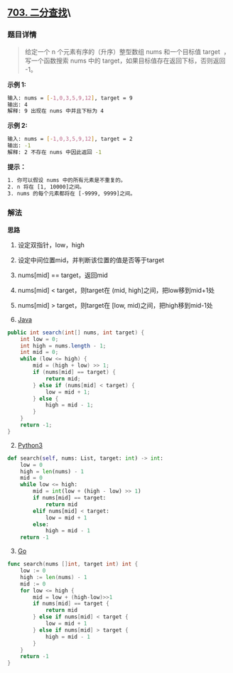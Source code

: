 ## [703. 二分查找](https://leetcode-cn.com/problems/binary-search/)\

### 题目详情
> 给定一个 n 个元素有序的（升序）整型数组 nums 和一个目标值 target  ，写一个函数搜索 nums 中的 target，如果目标值存在返回下标，否则返回 -1。

**示例 1:**
```sh
输入: nums = [-1,0,3,5,9,12], target = 9
输出: 4
解释: 9 出现在 nums 中并且下标为 4
```

**示例 2:**
```sh
输入: nums = [-1,0,3,5,9,12], target = 2
输出: -1
解释: 2 不存在 nums 中因此返回 -1
```

**提示：**
```sh
1. 你可以假设 nums 中的所有元素是不重复的。
2. n 将在 [1, 10000]之间。
3. nums 的每个元素都将在 [-9999, 9999]之间。
```

### 解法
**思路**
1. 设定双指针，low，high
2. 设定中间位置mid，并判断该位置的值是否等于target
3. nums[mid] == target，返回mid
4. nums[mid] < target，则target在 (mid, high]之间，把low移到mid+1处
5. nums[mid] > target，则target在 [low, mid)之间，把high移到mid-1处

1. [Java](./Solution.java)
```java
public int search(int[] nums, int target) {
    int low = 0;
    int high = nums.length - 1;
    int mid = 0;
    while (low <= high) {
        mid = (high + low) >> 1;
        if (nums[mid] == target) {
            return mid;
        } else if (nums[mid] < target) {
            low = mid + 1;
        } else {
            high = mid - 1;
        }
    }
    return -1;
}
```

2. [Python3](./solution.py)
```python
def search(self, nums: List, target: int) -> int:
    low = 0
    high = len(nums) - 1
    mid = 0
    while low <= high:
        mid = int(low + (high - low) >> 1)
        if nums[mid] == target:
            return mid
        elif nums[mid] < target:
            low = mid + 1
        else:
            high = mid - 1
    return -1
```

3. [Go](./solution.go)
```go
func search(nums []int, target int) int {
	low := 0
	high := len(nums) - 1
	mid := 0
	for low <= high {
		mid = low + (high-low)>>1
		if nums[mid] == target {
			return mid
		} else if nums[mid] < target {
			low = mid + 1
		} else if nums[mid] > target {
			high = mid - 1
		}
	}
	return -1
}
```
